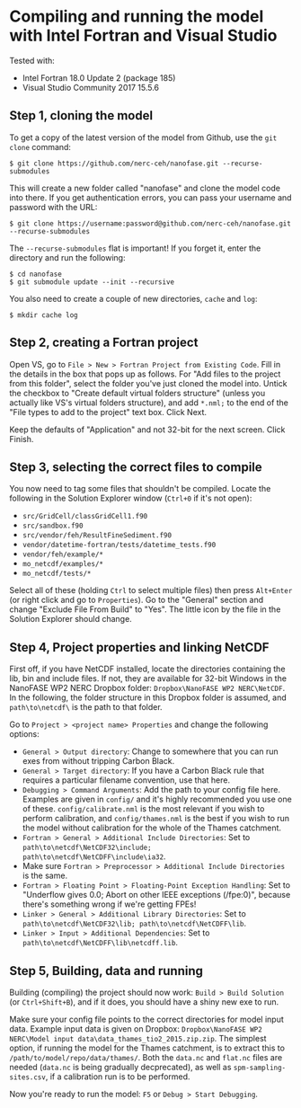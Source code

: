# Compiling and running the model with Intel Fortran and Visual Studio

Tested with:
- Intel Fortran 18.0 Update 2 (package 185)
- Visual Studio Community 2017 15.5.6

## Step 1, cloning the model

To get a copy of the latest version of the model from Github, use the `git clone` command:

```shell
$ git clone https://github.com/nerc-ceh/nanofase.git --recurse-submodules
```

This will create a new folder called "nanofase" and clone the model code into there. If you get authentication errors, you can pass your username and password with the URL:

```shell
$ git clone https://username:password@github.com/nerc-ceh/nanofase.git --recurse-submodules
```

The `--recurse-submodules` flat is important! If you forget it, enter the directory and run the following:

```shell
$ cd nanofase
$ git submodule update --init --recursive
```

You also need to create a couple of new directories, `cache` and `log`:

```shell
$ mkdir cache log
```

## Step 2, creating a Fortran project

Open VS, go to `File > New > Fortran Project from Existing Code`. Fill in the details in the box that pops up as follows. For "Add files to the project from this folder", select the folder you've just cloned the model into. Untick the checkbox to "Create default virtual folders structure" (unless you actually like VS's virtual folders structure), and add `*.nml;` to the end of the "File types to add to the project" text box. Click Next.

Keep the defaults of "Application" and not 32-bit for the next screen. Click Finish.

## Step 3, selecting the correct files to compile

You now need to tag some files that shouldn't be compiled. Locate the following in the Solution Explorer window (`Ctrl+0` if it's not open):
- `src/GridCell/classGridCell1.f90`
- `src/sandbox.f90`
- `src/vendor/feh/ResultFineSediment.f90`
- `vendor/datetime-fortran/tests/datetime_tests.f90`
- `vendor/feh/example/*`
- `mo_netcdf/examples/*`
- `mo_netcdf/tests/*`

Select all of these (holding `Ctrl` to select multiple files) then press `Alt+Enter` (or right click and go to `Properties`). Go to the "General" section and change "Exclude File From Build" to "Yes". The little icon by the file in the Solution Explorer should change.

## Step 4, Project properties and linking NetCDF

First off, if you have NetCDF installed, locate the directories containing the lib, bin and include files. If not, they are available for 32-bit Windows in the NanoFASE WP2 NERC Dropbox folder: `Dropbox\NanoFASE WP2 NERC\NetCDF`. In the following, the folder structure in this Dropbox folder is assumed, and `path\to\netcdf\` is the path to that folder.

Go to `Project > <project name> Properties` and change the following options:
- `General > Output directory`: Change to somewhere that you can run exes from without tripping Carbon Black.
- `General > Target directory`: If you have a Carbon Black rule that requires a particular filename convention, use that here.
- `Debugging > Command Arguments`: Add the path to your config file here. Examples are given in `config/` and it's highly recommended you use one of these. `config/calibrate.nml` is the most relevant if you wish to perform calibration, and `config/thames.nml` is the best if you wish to run the model without calibration for the whole of the Thames catchment.
- `Fortran > General > Additional Include Directories`: Set to `path\to\netcdf\NetCDF32\include; path\to\netcdf\NetCDFF\include\ia32`.
- Make sure `Fortran > Preprocessor > Additional Include Directories` is the same.
- `Fortran > Floating Point > Floating-Point Exception Handling`: Set to "Underflow gives 0.0; Abort on other IEEE exceptions (/fpe:0)", because there's something wrong if we're getting FPEs!
- `Linker > General > Additional Library Directories`: Set to `path\to\netcdf\NetCDF32\lib; path\to\netcdf\NetCDFF\lib`.
- `Linker > Input > Additional Dependencies`: Set to `path\to\netcdf\NetCDFF\lib\netcdff.lib`.

## Step 5, Building, data and running

Building (compiling) the project should now work: `Build > Build Solution` (or `Ctrl+Shift+B`), and if it does, you should have a shiny new exe to run.

Make sure your config file points to the correct directories for model input data. Example input data is given on Dropbox: `Dropbox\NanoFASE WP2 NERC\Model input data\data_thames_tio2_2015.zip.zip`. The simplest option, if running the model for the Thames catchment, is to extract this to `/path/to/model/repo/data/thames/`. Both the `data.nc` and `flat.nc` files are needed (`data.nc` is being gradually decprecated), as well as `spm-sampling-sites.csv`, if a calibration run is to be performed.

Now you're ready to run the model: `F5` or `Debug > Start Debugging`.